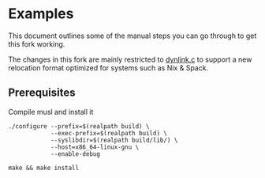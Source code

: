 # Examples

This document outlines some of the manual steps you can go through to get this fork working.

The changes in this fork are mainly restricted to [dynlink.c](../ldso/dynlink.c) to support a new relocation format optimized for systems such as Nix & Spack.

## Prerequisites

Compile musl and install it

```console
./configure --prefix=$(realpath build) \
            --exec-prefix=$(realpath build) \
            --syslibdir=$(realpath build/lib/) \
            --host=x86_64-linux-gnu \
            --enable-debug

make && make install
```
